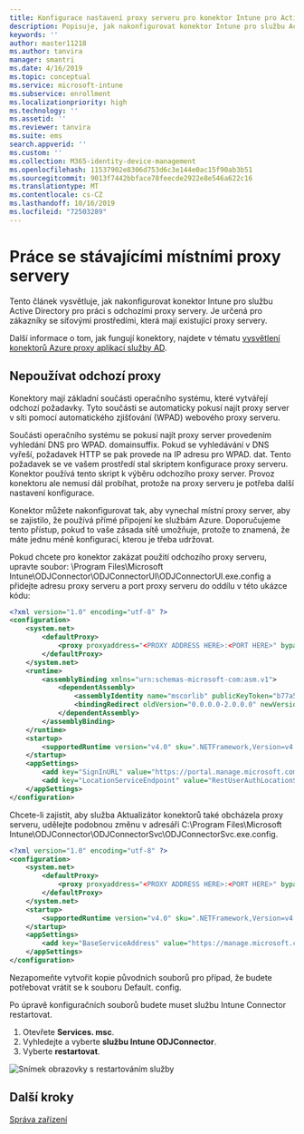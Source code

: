 ```yaml
---
title: Konfigurace nastavení proxy serveru pro konektor Intune pro Active Directory
description: Popisuje, jak nakonfigurovat konektor Intune pro službu Active Directory tak, aby fungoval se stávajícími místními proxy servery.
keywords: ''
author: master11218
ms.author: tanvira
manager: smantri
ms.date: 4/16/2019
ms.topic: conceptual
ms.service: microsoft-intune
ms.subservice: enrollment
ms.localizationpriority: high
ms.technology: ''
ms.assetid: ''
ms.reviewer: tanvira
ms.suite: ems
search.appverid: ''
ms.custom: ''
ms.collection: M365-identity-device-management
ms.openlocfilehash: 11537902e8306d753d6c3e144e0ac15f90ab3b51
ms.sourcegitcommit: 9013f7442bbface78feecde2922e8e546a622c16
ms.translationtype: MT
ms.contentlocale: cs-CZ
ms.lasthandoff: 10/16/2019
ms.locfileid: "72503289"
---
```

# <a name="work-with-existing-on-premises-proxy-servers"></a>Práce se stávajícími místními proxy servery

Tento článek vysvětluje, jak nakonfigurovat konektor Intune pro službu Active Directory pro práci s odchozími proxy servery. Je určená pro zákazníky se síťovými prostředími, která mají existující proxy servery.

Další informace o tom, jak fungují konektory, najdete v tématu [vysvětlení konektorů Azure proxy aplikací služby AD](https://docs.microsoft.com/azure/active-directory/manage-apps/application-proxy-connectors).

## <a name="bypass-outbound-proxies"></a>Nepoužívat odchozí proxy

Konektory mají základní součásti operačního systému, které vytvářejí odchozí požadavky. Tyto součásti se automaticky pokusí najít proxy server v síti pomocí automatického zjišťování (WPAD) webového proxy serveru.

Součásti operačního systému se pokusí najít proxy server provedením vyhledání DNS pro WPAD. domainsuffix. Pokud se vyhledávání v DNS vyřeší, požadavek HTTP se pak provede na IP adresu pro WPAD. dat. Tento požadavek se ve vašem prostředí stal skriptem konfigurace proxy serveru. Konektor používá tento skript k výběru odchozího proxy server. Provoz konektoru ale nemusí dál probíhat, protože na proxy serveru je potřeba další nastavení konfigurace.

Konektor můžete nakonfigurovat tak, aby vynechal místní proxy server, aby se zajistilo, že používá přímé připojení ke službám Azure. Doporučujeme tento přístup, pokud to vaše zásada sítě umožňuje, protože to znamená, že máte jednu méně konfigurací, kterou je třeba udržovat.

Pokud chcete pro konektor zakázat použití odchozího proxy serveru, upravte soubor: \Program Files\Microsoft Intune\ODJConnector\ODJConnectorUI\ODJConnectorUI.exe.config a přidejte adresu proxy serveru a port proxy serveru do oddílu v této ukázce kódu:

```xml
<?xml version="1.0" encoding="utf-8" ?>
<configuration>
    <system.net>  
        <defaultProxy>   
            <proxy proxyaddress="<PROXY ADDRESS HERE>:<PORT HERE>" bypassonlocal="True" usesystemdefault="True"/>   
        </defaultProxy>  
    </system.net>
    <runtime>
        <assemblyBinding xmlns="urn:schemas-microsoft-com:asm.v1">
            <dependentAssembly>
                <assemblyIdentity name="mscorlib" publicKeyToken="b77a5c561934e089" culture="neutral"/>
                <bindingRedirect oldVersion="0.0.0.0-2.0.0.0" newVersion="4.6.0.0" />
            </dependentAssembly>
        </assemblyBinding>
    </runtime>
    <startup> 
        <supportedRuntime version="v4.0" sku=".NETFramework,Version=v4.6" />
    </startup>
    <appSettings>
        <add key="SignInURL" value="https://portal.manage.microsoft.com/Home/ClientLogon"/>
        <add key="LocationServiceEndpoint" value="RestUserAuthLocationService/RestUserAuthLocationService/ServiceAddresses"/>
    </appSettings>
</configuration>
```

Chcete-li zajistit, aby služba Aktualizátor konektorů také obcházela proxy serveru, udělejte podobnou změnu v adresáři C:\Program Files\Microsoft Intune\ODJConnector\ODJConnectorSvc\ODJConnectorSvc.exe.config.

```xml
<?xml version="1.0" encoding="utf-8" ?>
<configuration>
    <system.net>  
        <defaultProxy>   
            <proxy proxyaddress="<PROXY ADDRESS HERE>:<PORT HERE>" bypassonlocal="True" usesystemdefault="True"/>   
        </defaultProxy>  
    </system.net>
    <startup>
        <supportedRuntime version="v4.0" sku=".NETFramework,Version=v4.6" />
    </startup>
    <appSettings>
        <add key="BaseServiceAddress" value="https://manage.microsoft.com/" />
    </appSettings>
</configuration>
```

Nezapomeňte vytvořit kopie původních souborů pro případ, že budete potřebovat vrátit se k souboru Default. config.

Po úpravě konfiguračních souborů budete muset službu Intune Connector restartovat. 

1. Otevřete **Services. msc**.
2. Vyhledejte a vyberte **službu Intune ODJConnector**.
3. Vyberte **restartovat**.

![Snímek obrazovky s restartováním služby](./media/autopilot-hybrid-connector-proxy/service-restart.png)


## <a name="next-steps"></a>Další kroky

[Správa zařízení](../remote-actions/device-management.md)